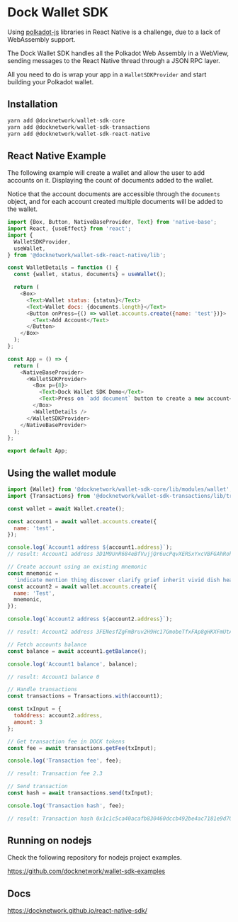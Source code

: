 # Dock Wallet SDK

Using [polkadot-js](https://polkadot.js.org/) libraries in React Native is a challenge, due to a lack of WebAssembly support.

The Dock Wallet SDK handles all the Polkadot Web Assembly in a WebView, sending messages to the React Native thread through a JSON RPC layer.

All you need to do is wrap your app in a `WalletSDKProvider` and start building your Polkadot wallet.

## Installation
```js
yarn add @docknetwork/wallet-sdk-core
yarn add @docknetwork/wallet-sdk-transactions
yarn add @docknetwork/wallet-sdk-react-native

```


## React Native Example
The following example will create a wallet and allow the user to add accounts on it. Displaying the count of documents added to the wallet.

Notice that the account documents are accessible through the `documents` object, and for each account created multiple documents will be added to the wallet.

```js
import {Box, Button, NativeBaseProvider, Text} from 'native-base';
import React, {useEffect} from 'react';
import {
  WalletSDKProvider,
  useWallet,
} from '@docknetwork/wallet-sdk-react-native/lib';

const WalletDetails = function () {
  const {wallet, status, documents} = useWallet();

  return (
    <Box>
      <Text>Wallet status: {status}</Text>
      <Text>Wallet docs: {documents.length}</Text>
      <Button onPress={() => wallet.accounts.create({name: 'test'})}>
        <Text>Add Account</Text>
      </Button>
    </Box>
  );
};

const App = () => {
  return (
    <NativeBaseProvider>
      <WalletSDKProvider>
        <Box p={8}>
          <Text>Dock Wallet SDK Demo</Text>
          <Text>Press on `add document` button to create a new account</Text>
        </Box>
        <WalletDetails />
      </WalletSDKProvider>
    </NativeBaseProvider>
  );
};

export default App;

```

## Using the wallet module

```js
import {Wallet} from '@docknetwork/wallet-sdk-core/lib/modules/wallet';
import {Transactions} from '@docknetwork/wallet-sdk-transactions/lib/transactions';

const wallet = await Wallet.create();

const account1 = await wallet.accounts.create({
  name: 'test',
});

console.log(`Account1 address ${account1.address}`);
// result: Account1 address 3D1M9UnR684eBfVujjQr6ucPqvXERSxYxcVBFGAhRohhRXxq

// Create account using an existing mnemonic
const mnemonic =
  'indicate mention thing discover clarify grief inherit vivid dish health market spoil';
const account2 = await wallet.accounts.create({
  name: 'Test',
  mnemonic,
});

console.log(`Account2 address ${account2.address}`);

// result: Account2 address 3FENesfZgFmBruv2H9Hc17GmobeTfxFAp8gHKXFmUtA38hcW

// Fetch accounts balance
const balance = await account1.getBalance();

console.log('Account1 balance', balance);

// result: Account1 balance 0

// Handle transactions
const transactions = Transactions.with(account1);

const txInput = {
  toAddress: account2.address,
  amount: 3
};

// Get transaction fee in DOCK tokens
const fee = await transactions.getFee(txInput);

console.log('Transaction fee', fee);

// result: Transaction fee 2.3

// Send transaction
const hash = await transactions.send(txInput);

console.log('Transaction hash', fee);

// result: Transaction hash 0x1c1c5ca40acafb830460dccb492be4ac7181e9d700ab78853df052e478e8b2a9

```

## Running on nodejs

Check the following repository for nodejs project examples.

https://github.com/docknetwork/wallet-sdk-examples


## Docs

https://docknetwork.github.io/react-native-sdk/
